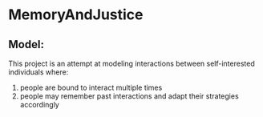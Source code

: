 # MemoryAndJustice
## Model:
This project is an attempt at modeling interactions between self-interested individuals where:
  1. people are bound to interact multiple times
  2. people may remember past interactions and adapt their strategies accordingly
